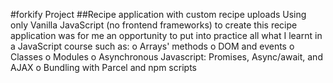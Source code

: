 #forkify Project
##Recipe application with custom recipe uploads
Using only Vanilla JavaScript (no frontend frameworks) to create this recipe application was for me an opportunity to put into practice all what I learnt in a JavaScript course such as:
o Arrays' methods
o DOM and events
o Classes
o Modules
o Asynchronous Javascript: Promises, Async/await, and AJAX
o Bundling with Parcel and npm scripts
